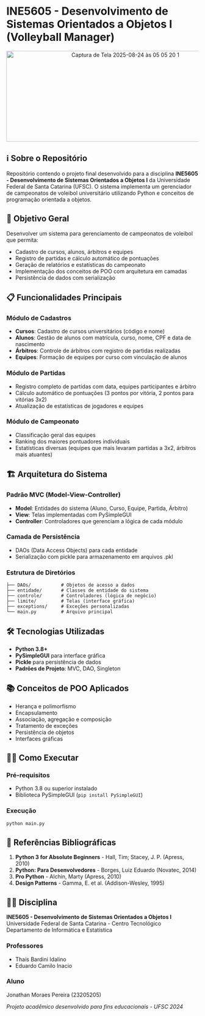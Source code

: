 # INE5605 - Desenvolvimento de Sistemas Orientados a Objetos I (Volleyball Manager)

<p align="center">
  <img width="608" height="238" alt="Captura de Tela 2025-08-24 às 05 05 20 1" src="https://github.com/user-attachments/assets/557fb17a-c2b1-41f1-afd7-f1f8a6df1398" />
</p>

## ℹ️ Sobre o Repositório
Repositório contendo o projeto final desenvolvido para a disciplina **INE5605 - Desenvolvimento de Sistemas Orientados a Objetos I** da Universidade Federal de Santa Catarina (UFSC). O sistema implementa um gerenciador de campeonatos de voleibol universitário utilizando Python e conceitos de programação orientada a objetos.

## 🎯 Objetivo Geral
Desenvolver um sistema para gerenciamento de campeonatos de voleibol que permita:
- Cadastro de cursos, alunos, árbitros e equipes
- Registro de partidas e cálculo automático de pontuações
- Geração de relatórios e estatísticas do campeonato
- Implementação dos conceitos de POO com arquitetura em camadas
- Persistência de dados com serialização

## 📋 Funcionalidades Principais

### Módulo de Cadastros
- **Cursos**: Cadastro de cursos universitários (código e nome)
- **Alunos**: Gestão de alunos com matrícula, curso, nome, CPF e data de nascimento
- **Árbitros**: Controle de árbitros com registro de partidas realizadas
- **Equipes**: Formação de equipes por curso com vinculação de alunos

### Módulo de Partidas
- Registro completo de partidas com data, equipes participantes e árbitro
- Cálculo automático de pontuações (3 pontos por vitória, 2 pontos para vitórias 3x2)
- Atualização de estatísticas de jogadores e equipes

### Módulo de Campeonato
- Classificação geral das equipes
- Ranking dos maiores pontuadores individuais
- Estatísticas diversas (equipes que mais levaram partidas a 3x2, árbitros mais atuantes)

## 🏗️ Arquitetura do Sistema

### Padrão MVC (Model-View-Controller)
- **Model**: Entidades do sistema (Aluno, Curso, Equipe, Partida, Árbitro)
- **View**: Telas implementadas com PySimpleGUI
- **Controller**: Controladores que gerenciam a lógica de cada módulo

### Camada de Persistência
- DAOs (Data Access Objects) para cada entidade
- Serialização com pickle para armazenamento em arquivos .pkl

### Estrutura de Diretórios
```
├── DAOs/           # Objetos de acesso a dados
├── entidade/       # Classes de entidade do sistema
├── controle/       # Controladores (lógica de negócio)
├── limite/         # Telas (interface gráfica)
├── exceptions/     # Exceções personalizadas
└── main.py         # Arquivo principal
```

## 🛠️ Tecnologias Utilizadas
- **Python 3.8+**
- **PySimpleGUI** para interface gráfica
- **Pickle** para persistência de dados
- **Padrões de Projeto**: MVC, DAO, Singleton

## 📚 Conceitos de POO Aplicados
- Herança e polimorfismo
- Encapsulamento
- Associação, agregação e composição
- Tratamento de exceções
- Persistência de objetos
- Interfaces gráficas

## 👨‍💻 Como Executar

### Pré-requisitos
- Python 3.8 ou superior instalado
- Biblioteca PySimpleGUI (`pip install PySimpleGUI`)

### Execução
```bash
python main.py
```

## 📖 Referências Bibliográficas
1. **Python 3 for Absolute Beginners** - Hall, Tim; Stacey, J. P. (Apress, 2010)
2. **Python: Para Desenvolvedores** - Borges, Luiz Eduardo (Novatec, 2014)
3. **Pro Python** - Alchin, Marty (Apress, 2010)
4. **Design Patterns** - Gamma, E. et al. (Addison-Wesley, 1995)

## 👨‍🏫 Disciplina
**INE5605 - Desenvolvimento de Sistemas Orientados a Objetos I**  
Universidade Federal de Santa Catarina - Centro Tecnológico  
Departamento de Informática e Estatística

### Professores
- Thaís Bardini Idalino
- Eduardo Camilo Inacio

### Aluno
Jonathan Moraes Pereira (23205205)

*Projeto acadêmico desenvolvido para fins educacionais - UFSC 2024*
